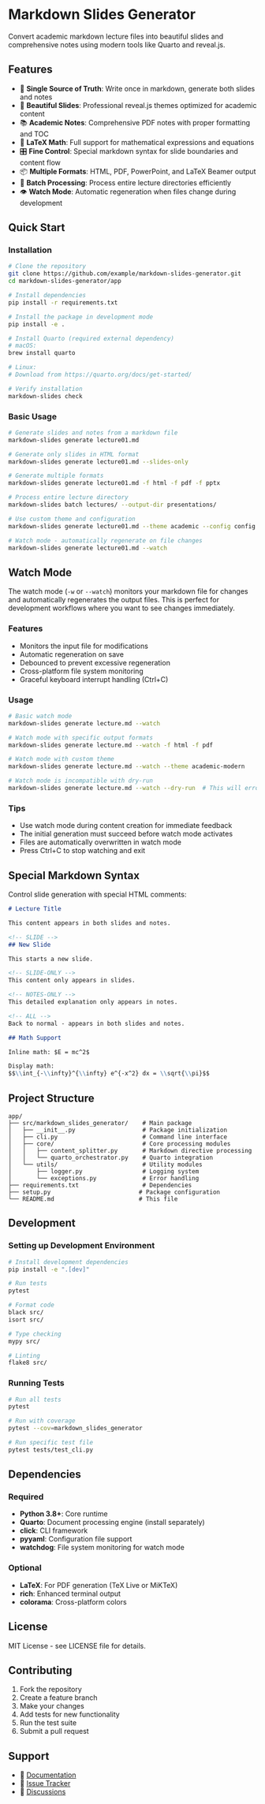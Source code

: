 # Markdown Slides Generator

Convert academic markdown lecture files into beautiful slides and comprehensive notes using modern tools like Quarto and reveal.js.

## Features

- 🎯 **Single Source of Truth**: Write once in markdown, generate both slides and notes
- 🎨 **Beautiful Slides**: Professional reveal.js themes optimized for academic content
- 📚 **Academic Notes**: Comprehensive PDF notes with proper formatting and TOC
- 🧮 **LaTeX Math**: Full support for mathematical expressions and equations
- 🎛️ **Fine Control**: Special markdown syntax for slide boundaries and content flow
- 📦 **Multiple Formats**: HTML, PDF, PowerPoint, and LaTeX Beamer output
- 🚀 **Batch Processing**: Process entire lecture directories efficiently
- 👁️ **Watch Mode**: Automatic regeneration when files change during development

## Quick Start

### Installation

```bash
# Clone the repository
git clone https://github.com/example/markdown-slides-generator.git
cd markdown-slides-generator/app

# Install dependencies
pip install -r requirements.txt

# Install the package in development mode
pip install -e .

# Install Quarto (required external dependency)
# macOS:
brew install quarto

# Linux:
# Download from https://quarto.org/docs/get-started/

# Verify installation
markdown-slides check
```

### Basic Usage

```bash
# Generate slides and notes from a markdown file
markdown-slides generate lecture01.md

# Generate only slides in HTML format
markdown-slides generate lecture01.md --slides-only

# Generate multiple formats
markdown-slides generate lecture01.md -f html -f pdf -f pptx

# Process entire lecture directory
markdown-slides batch lectures/ --output-dir presentations/

# Use custom theme and configuration
markdown-slides generate lecture01.md --theme academic --config config.yaml

# Watch mode - automatically regenerate on file changes
markdown-slides generate lecture01.md --watch
```

## Watch Mode

The watch mode (`-w` or `--watch`) monitors your markdown file for changes and automatically regenerates the output files. This is perfect for development workflows where you want to see changes immediately.

### Features
- Monitors the input file for modifications
- Automatic regeneration on save
- Debounced to prevent excessive regeneration
- Cross-platform file system monitoring
- Graceful keyboard interrupt handling (Ctrl+C)

### Usage
```bash
# Basic watch mode
markdown-slides generate lecture.md --watch

# Watch mode with specific output formats
markdown-slides generate lecture.md --watch -f html -f pdf

# Watch mode with custom theme
markdown-slides generate lecture.md --watch --theme academic-modern

# Watch mode is incompatible with dry-run
markdown-slides generate lecture.md --watch --dry-run  # This will error
```

### Tips
- Use watch mode during content creation for immediate feedback
- The initial generation must succeed before watch mode activates
- Files are automatically overwritten in watch mode
- Press Ctrl+C to stop watching and exit

## Special Markdown Syntax

Control slide generation with special HTML comments:

```markdown
# Lecture Title

This content appears in both slides and notes.

<!-- SLIDE -->
## New Slide

This starts a new slide.

<!-- SLIDE-ONLY -->
This content only appears in slides.

<!-- NOTES-ONLY -->
This detailed explanation only appears in notes.

<!-- ALL -->
Back to normal - appears in both slides and notes.

## Math Support

Inline math: $E = mc^2$

Display math:
$$\\int_{-\\infty}^{\\infty} e^{-x^2} dx = \\sqrt{\\pi}$$
```

## Project Structure

```
app/
├── src/markdown_slides_generator/    # Main package
│   ├── __init__.py                   # Package initialization
│   ├── cli.py                        # Command line interface
│   ├── core/                         # Core processing modules
│   │   ├── content_splitter.py       # Markdown directive processing
│   │   └── quarto_orchestrator.py    # Quarto integration
│   └── utils/                        # Utility modules
│       ├── logger.py                 # Logging system
│       └── exceptions.py             # Error handling
├── requirements.txt                  # Dependencies
├── setup.py                         # Package configuration
└── README.md                        # This file
```

## Development

### Setting up Development Environment

```bash
# Install development dependencies
pip install -e ".[dev]"

# Run tests
pytest

# Format code
black src/
isort src/

# Type checking
mypy src/

# Linting
flake8 src/
```

### Running Tests

```bash
# Run all tests
pytest

# Run with coverage
pytest --cov=markdown_slides_generator

# Run specific test file
pytest tests/test_cli.py
```

## Dependencies

### Required
- **Python 3.8+**: Core runtime
- **Quarto**: Document processing engine (install separately)
- **click**: CLI framework
- **pyyaml**: Configuration file support
- **watchdog**: File system monitoring for watch mode

### Optional
- **LaTeX**: For PDF generation (TeX Live or MiKTeX)
- **rich**: Enhanced terminal output
- **colorama**: Cross-platform colors

## License

MIT License - see LICENSE file for details.

## Contributing

1. Fork the repository
2. Create a feature branch
3. Make your changes
4. Add tests for new functionality
5. Run the test suite
6. Submit a pull request

## Support

- 📖 [Documentation](https://markdown-slides-generator.readthedocs.io/)
- 🐛 [Issue Tracker](https://github.com/example/markdown-slides-generator/issues)
- 💬 [Discussions](https://github.com/example/markdown-slides-generator/discussions)